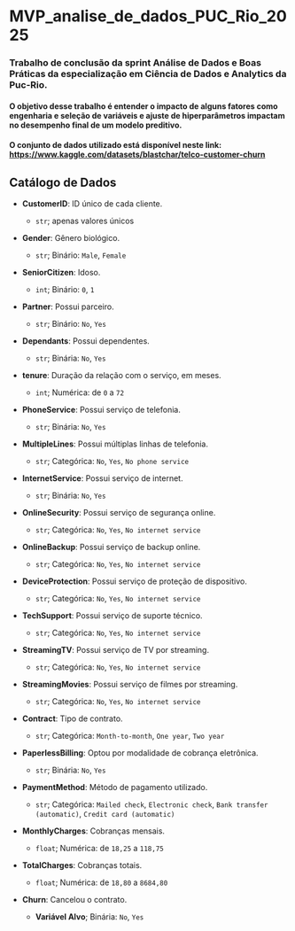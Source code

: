 
# MVP_analise_de_dados_PUC_Rio_2025

### Trabalho de conclusão da sprint Análise de Dados e Boas Práticas da especialização em Ciência de Dados e Analytics da Puc-Rio.

#### O objetivo desse trabalho é entender o impacto de alguns fatores como engenharia e seleção de variáveis e ajuste de hiperparâmetros impactam no desempenho final de um modelo preditivo.

#### O conjunto de dados utilizado está disponível neste link: https://www.kaggle.com/datasets/blastchar/telco-customer-churn

## Catálogo de Dados

- **CustomerID**: ID único de cada cliente.  
  - `str`; apenas valores únicos

- **Gender**: Gênero biológico.  
  - `str`; Binário: `Male`, `Female`

- **SeniorCitizen**: Idoso.  
  - `int`; Binário: `0`, `1`

- **Partner**: Possui parceiro.  
  - `str`; Binário: `No`, `Yes`

- **Dependants**: Possui dependentes.  
  - `str`; Binária: `No`, `Yes`

- **tenure**: Duração da relação com o serviço, em meses.  
  - `int`; Numérica: de `0` a `72`

- **PhoneService**: Possui serviço de telefonia.  
  - `str`; Binária: `No`, `Yes`

- **MultipleLines**: Possui múltiplas linhas de telefonia.  
  - `str`; Categórica: `No`, `Yes`, `No phone service`

- **InternetService**: Possui serviço de internet.  
  - `str`; Binária: `No`, `Yes`

- **OnlineSecurity**: Possui serviço de segurança online.  
  - `str`; Categórica: `No`, `Yes`, `No internet service`

- **OnlineBackup**: Possui serviço de backup online.  
  - `str`; Categórica: `No`, `Yes`, `No internet service`

- **DeviceProtection**: Possui serviço de proteção de dispositivo.  
  - `str`; Categórica: `No`, `Yes`, `No internet service`

- **TechSupport**: Possui serviço de suporte técnico.  
  - `str`; Categórica: `No`, `Yes`, `No internet service`

- **StreamingTV**: Possui serviço de TV por streaming.  
  - `str`; Categórica: `No`, `Yes`, `No internet service`

- **StreamingMovies**: Possui serviço de filmes por streaming.  
  - `str`; Categórica: `No`, `Yes`, `No internet service`

- **Contract**: Tipo de contrato.  
  - `str`; Categórica: `Month-to-month`, `One year`, `Two year`

- **PaperlessBilling**: Optou por modalidade de cobrança eletrônica.  
  - `str`; Binária: `No`, `Yes`

- **PaymentMethod**: Método de pagamento utilizado.  
  - `str`; Categórica: `Mailed check`, `Electronic check`, `Bank transfer (automatic)`, `Credit card (automatic)`

- **MonthlyCharges**: Cobranças mensais.  
  - `float`; Numérica: de `18,25` a `118,75`

- **TotalCharges**: Cobranças totais.  
  - `float`; Numérica: de `18,80` a `8684,80`

- **Churn**: Cancelou o contrato.  
  - **Variável Alvo**; Binária: `No`, `Yes`
